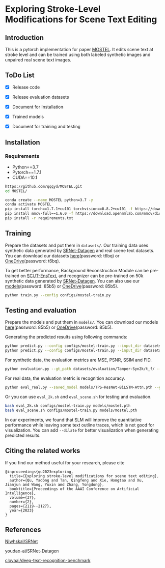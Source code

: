 # Exploring Stroke-Level Modifications for Scene Text Editing

## Introduction
This is a pytorch implementation for paper [MOSTEL](https://arxiv.org/abs/2212.01982). It edits scene text at stroke level and can be trained using both labeled synthetic images and unpaired real scene text images.

## ToDo List

- [x] Release code
- [x] Release evaluation datasets
- [x] Document for Installation
- [x] Trained models
- [x] Document for training and testing 


## Installation

### Requirements
- Python==3.7
- Pytorch==1.7.1
- CUDA==10.1

```bash
https://github.com/qqqyd/MOSTEL.git
cd MOSTEL/

conda create --name MOSTEL python=3.7 -y
conda activate MOSTEL
pip install torch==1.7.1+cu101 torchvision==0.8.2+cu101 -f https://download.pytorch.org/whl/torch_stable.html
pip install mmcv-full==1.6.0 -f https://download.openmmlab.com/mmcv/dist/cu101/torch1.7/index.html
pip install -r requirements.txt
```

## Training
Prepare the datasets and put them in ```datasets/```. Our training data uses synthetic data generated by [SRNet-Datagen](https://github.com/youdao-ai/SRNet-Datagen) and real scene text datasets. You can download our datasets [here](https://rec.ustc.edu.cn/share/81ddc320-b05b-11ed-b4bc-5f690f426d88)(password: t6bq) or [OneDrive](https://mailustceducn-my.sharepoint.com/:f:/g/personal/qqqyd_mail_ustc_edu_cn/ElyDQHgge-VNhpwmwXm2YmIBzNGy-1IxH_xq7mzAsWEk0A)(password: t6bq).

To get better performance, Background Reconstruction Module can be pre-trained on [SCUT-EnsText](https://github.com/HCIILAB/SCUT-EnsText), and recognizer can be pre-trained on 50k synthetic data generated by [SRNet-Datagen](https://github.com/youdao-ai/SRNet-Datagen). You can also use our [models](https://rec.ustc.edu.cn/share/56198940-b05c-11ed-a0b3-69e6f6e19d65)(password: 85b5) or [OneDrive](https://mailustceducn-my.sharepoint.com/:f:/g/personal/qqqyd_mail_ustc_edu_cn/En6jxV64oUxAlEOC76Nwo0EBcdHNgZzxt5pZULX5_JGrSA)(password: 85b5).


```bash
python train.py --config configs/mostel-train.py
```

## Testing and evaluation
Prepare the models and put them in ```models/```. You can download our models [here](https://rec.ustc.edu.cn/share/56198940-b05c-11ed-a0b3-69e6f6e19d65)(password: 85b5) or [OneDrive](https://mailustceducn-my.sharepoint.com/:f:/g/personal/qqqyd_mail_ustc_edu_cn/En6jxV64oUxAlEOC76Nwo0EBcdHNgZzxt5pZULX5_JGrSA)(password: 85b5).

Generating the predicted results using following commands:
```bash
python predict.py --config configs/mostel-train.py --input_dir datasets/evaluation/Tamper-Syn2k/i_s/ --save_dir results-syn2k --checkpoint models/mostel.pth --slm
python predict.py --config configs/mostel-train.py --input_dir datasets/evaluation/Tamper-Scene/i_s/ --save_dir results-scene --checkpoint models/mostel.pth --slm
```

For synthetic data, the evaluation metrics are MSE, PSNR, SSIM and FID.
```bash
python evaluation.py --gt_path datasets/evaluation/Tamper-Syn2k/t_f/ --target_path results-syn2k/
```
For real data, the evaluation metric is recognition accuracy.
```bash
python eval_real.py --saved_model models/TPS-ResNet-BiLSTM-Attn.pth --gt_file datasets/evaluation/Tamper-Scene/i_t.txt --image_folder results-scene/
```

Or you can use ```eval_2k.sh``` and ```eval_scene.sh``` for testing and evaluation.
```bash
bash eval_2k.sh configs/mostel-train.py models/mostel.pth
bash eval_scene.sh configs/mostel-train.py models/mostel.pth
```

In our experiments, we found that SLM will improve the quantitative performance while leaving some text outline traces, which is not good for visualization. You can add ```--dilate``` for better visualization when generating predicted results.

## Citing the related works

If you find our method useful for your research, please cite

    @inproceedings{qu2023exploring,
      title={Exploring stroke-level modifications for scene text editing},
      author={Qu, Yadong and Tan, Qingfeng and Xie, Hongtao and Xu, Jianjun and Wang, Yuxin and Zhang, Yongdong},
      booktitle={Proceedings of the AAAI Conference on Artificial Intelligence},
      volume={37},
      number={2},
      pages={2119--2127},
      year={2023}
    }

## References

[Niwhskal/SRNet](https://github.com/Niwhskal/SRNet)

[youdao-ai/SRNet-Datagen](https://github.com/youdao-ai/SRNet-Datagen)

[clovaai/deep-text-recognition-benchmark](https://github.com/clovaai/deep-text-recognition-benchmark)
